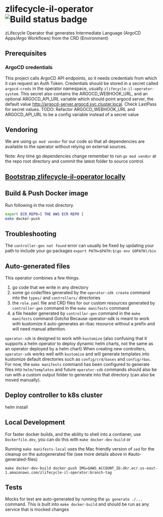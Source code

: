 # zlifecycle-il-operator ![Build status badge](https://github.com/CompuZest/zlifecycle-il-operator/actions/workflows/main.yaml/badge.svg)

zLifecycle Operator that generates Intermediate Language (ArgoCD Apps/Argo Workflows) from the CRD (Environment)

## Prerequisites

### ArgoCD credentials
This project calls ArgoCD API endpoints, so it needs credentials from which it can request an Auth Token.
Credentials should be stored in a secret called `argocd-creds` in the operator namespace, usually `zlifecycle-il-operator-system`.
This secret also contains the ARGOCD_WEBHOOK_URL, and an optional ARGOCD_API_URL variable which should point argocd server,
the default value http://argocd-server.argocd.svc.cluster.local.
Check LastPass for secret values.
TODO: Refactor ARGOCD_WEBHOOK_URL and ARGOCD_API_URL to be a config variable instead of a secret value

## Vendoring

We are using `go mod vendor` for our code so that all dependencies are available to the operator without relying on external sources. 

Note: Any time go dependencies change remember to run `go mod vendor` at the repo root directory and commit the latest folder to source control.

## [Bootstrap zlifecycle-il-operator locally](./zlifecycle/runbook/setup/bootstrap-operator-locally.md)

## Build & Push Docker image

Run following in the root directory.

```bash
export ECR_REPO=[ THE AWS ECR REPO ]
make docker-push
```

## Troubleshooting
The `controller-gen not found` error can usually be fixed by updating your path to include your go packages `export PATH=$PATH:$(go env GOPATH)/bin`

## Auto-generated files
This operator combines a few things.
1. go code that we write in any directory
2. some go code/files generated by the `operator-sdk create` command into the `types/` and `controllers/` directories
3. the `role.yaml` file and CRD files for our custom resources generated by `controller-gen` command in the `make manifests` command
4. a file header generated by `controller-gen` command in the `make manifests` command
*Gotcha* Because operator-sdk is meant to work with kustomize it auto-generates an rbac resource without a prefix and will need manual attention.

`operator-sdk` is designed to work wtih `kustomize` (also confusing that it supports a helm operator to deploy dynamic helm charts, not the same as an operator deployed by a helm chart)
When creating new controllers, `operator-sdk` works well with `kustomize` and will generate templates into kustomize default directories such as `config/crd/bases` and `config/rbac`. For now, the `make manifests` command has been configured to generate files into `helm/templates` and future `operator-sdk` commands should also be run with a custom output folder to generate into that directory (can also be moved manually).

## Deploy controller to k8s cluster
helm install 

## Local Development
For faster docker builds, and the ability to shell into a contianer, use `Dockerfile.dev`, you can do this with `make docker-dev-build` or

Running `make manifests-local` uses the Mac friendly version of `sed` for the cleanup on the autogenerated file (see more details above in #auto-generated-files)

```
make docker-dev-build docker-push IMG=$AWS_ACCOUNT_ID.dkr.ecr.us-east-1.amazonaws.com/zlifecycle-il-operator:branch-tag
```
## Tests
Mocks for test are auto-generated by running the `go generate ./...` command. This is built into `make docker-build` and should be run as any service that is mocked changes